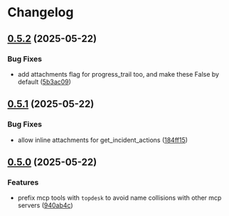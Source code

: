 # Changelog

## [0.5.2](https://github.com/dbsanfte/topdesk-mcp/compare/v0.5.1...v0.5.2) (2025-05-22)


### Bug Fixes

* add attachments flag for progress_trail too, and make these False by default ([5b3ac09](https://github.com/dbsanfte/topdesk-mcp/commit/5b3ac0903b57fa6e53ab47d1baa0a1043b5cf79c))

## [0.5.1](https://github.com/dbsanfte/topdesk-mcp/compare/v0.5.0...v0.5.1) (2025-05-22)


### Bug Fixes

* allow inline attachments for get_incident_actions ([184ff15](https://github.com/dbsanfte/topdesk-mcp/commit/184ff150d7688a8d2d452829fa2db4ab1b96fe30))

## [0.5.0](https://github.com/dbsanfte/topdesk-mcp/compare/0.4.5...v0.5.0) (2025-05-22)


### Features

* prefix mcp tools with `topdesk` to avoid name collisions with other mcp servers ([940ab4c](https://github.com/dbsanfte/topdesk-mcp/commit/940ab4c7b05ff36bdc18bc7187119a028e11cc78))
